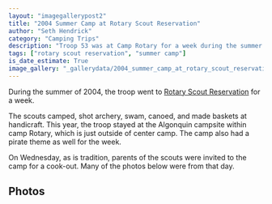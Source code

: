 ```yaml
---
layout: "imagegallerypost2"
title: "2004 Summer Camp at Rotary Scout Reservation"
author: "Seth Hendrick"
category: "Camping Trips"
description: "Troop 53 was at Camp Rotary for a week during the summer of 2004."
tags: ["rotary scout reservation", "summer camp"]
is_date_estimate: True
image_gallery: "_gallerydata/2004_summer_camp_at_rotary_scout_reservation.xml"
---
```


During the summer of 2004, the troop went to [Rotary Scout Reservation](https://rsrbsa.org/) for a week.

The scouts camped, shot archery, swam, canoed, and made baskets at handicraft.  This year, the troop stayed at the Algonquin campsite within camp Rotary, which is just outside of center camp.  The camp also had a pirate theme as well for the week.

On Wednesday, as is tradition, parents of the scouts were invited to the camp for a cook-out.  Many of the photos below were from that day.

## Photos
